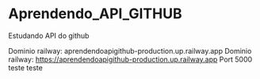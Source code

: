 # Aprendendo_API_GITHUB
Estudando API do github

Dominio railway: aprendendoapigithub-production.up.railway.app
Dominio railway: https://aprendendoapigithub-production.up.railway.app
Port 5000
teste teste
